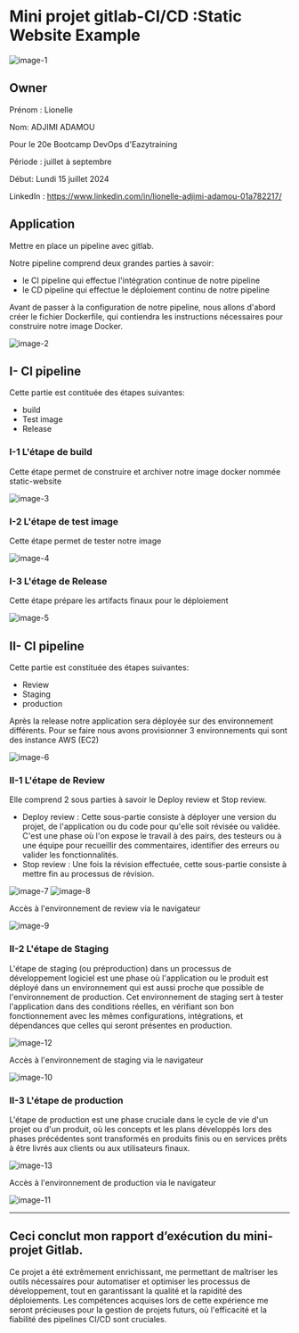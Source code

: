 # Mini projet gitlab-CI/CD :Static Website Example

![image-1](images/resultats/image-1.png)


## Owner

Prénom : Lionelle

Nom: ADJIMI ADAMOU

Pour le 20e Bootcamp DevOps d'Eazytraining

Période : juillet à septembre

Début: Lundi 15 juillet 2024

LinkedIn : https://www.linkedin.com/in/lionelle-adjimi-adamou-01a782217/


## Application 

Mettre en place un pipeline avec gitlab.

Notre pipeline comprend deux grandes parties à savoir:
- le CI pipeline qui effectue l'intégration continue de notre pipeline
- le CD pipeline qui effectue le déploiement continu de notre pipeline

Avant de passer à la configuration de notre pipeline, nous allons d'abord créer le fichier Dockerfile, qui contiendra les instructions nécessaires pour construire notre image Docker.

![image-2](images/resultats/image-2.png)


## I- CI pipeline
Cette partie est contituée des étapes suivantes:

- build
- Test image
- Release

### I-1 L'étape de build
Cette étape permet de construire et archiver notre image docker nommée static-website

![image-3](images/resultats/image-3.png)

### I-2 L'étape de test image
Cette étape  permet de tester notre image 

![image-4](images/resultats/image-4.png)

### I-3 L'étage de Release
Cette étape prépare les artifacts finaux pour le déploiement

![image-5](images/resultats/image-5.png)


## II- CI pipeline
Cette partie est constituée des étapes suivantes:

- Review 
- Staging 
- production

Après la release notre application sera déployée sur des environnement différents. 
Pour se faire nous avons provisionner 3 environnements qui sont des instance AWS (EC2)

 ![image-6](images/resultats/image-6.png)


### II-1 L'étape de Review
Elle comprend 2 sous parties à savoir le Deploy review et Stop review.
- Deploy review : Cette sous-partie consiste à déployer une version du projet, de l'application ou du code pour qu'elle soit révisée ou validée. C'est une phase où l'on expose le travail à des pairs, des testeurs ou à une équipe pour recueillir des commentaires, identifier des erreurs ou valider les fonctionnalités.
- Stop review : Une fois la révision effectuée, cette sous-partie consiste à mettre fin au processus de révision.

 ![image-7](images/resultats/image-7.png)
 ![image-8](images/resultats/image-8.png)


 Accès à l'environnement de review via le navigateur

  ![image-9](images/resultats/image-9.png)

### II-2 L'étape de Staging 
L'étape de staging (ou préproduction) dans un processus de développement logiciel est une phase où l'application ou le produit est déployé dans un environnement qui est aussi proche que possible de l'environnement de production. Cet environnement de staging sert à tester l'application dans des conditions réelles, en vérifiant son bon fonctionnement avec les mêmes configurations, intégrations, et dépendances que celles qui seront présentes en production.

  
   ![image-12](images/resultats/image-12.png)


   Accès à l'environnement de staging via le navigateur

  ![image-10](images/resultats/image-10.png)

 ### II-3 L'étape de production
L'étape de production est une phase cruciale dans le cycle de vie d'un projet ou d'un produit, où les concepts et les plans développés lors des phases précédentes sont transformés en produits finis ou en services prêts à être livrés aux clients ou aux utilisateurs finaux.

  ![image-13](images/resultats/image-13.png)


   Accès à l'environnement de production via le navigateur

  ![image-11](images/resultats/image-11.png)

  ------------

  ## Ceci conclut mon rapport d’exécution du mini-projet Gitlab. 

Ce projet a été extrêmement enrichissant, me permettant de maîtriser les outils nécessaires pour automatiser et optimiser les processus de développement, tout en garantissant la qualité et la rapidité des déploiements. Les compétences acquises lors de cette expérience me seront précieuses pour la gestion de projets futurs, où l'efficacité et la fiabilité des pipelines CI/CD sont cruciales.


